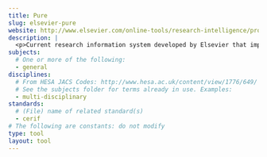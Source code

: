 ```yaml
---
title: Pure
slug: elsevier-pure
website: http://www.elsevier.com/online-tools/research-intelligence/products-and-services/pure
description: |
  <p>Current research information system developed by Elsevier that implements the CERIF standard.</p>
subjects:
  # One or more of the following:
  - general
disciplines:
  # From HESA JACS Codes: http://www.hesa.ac.uk/content/view/1776/649/
  # See the subjects folder for terms already in use. Examples:
  - multi-disciplinary
standards:
  # (File) name of related standard(s)
  - cerif
# The following are constants: do not modify
type: tool
layout: tool
---
```

